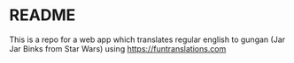 # README #
This is a repo for a web app which translates regular english to gungan (Jar Jar Binks from Star Wars) using https://funtranslations.com
